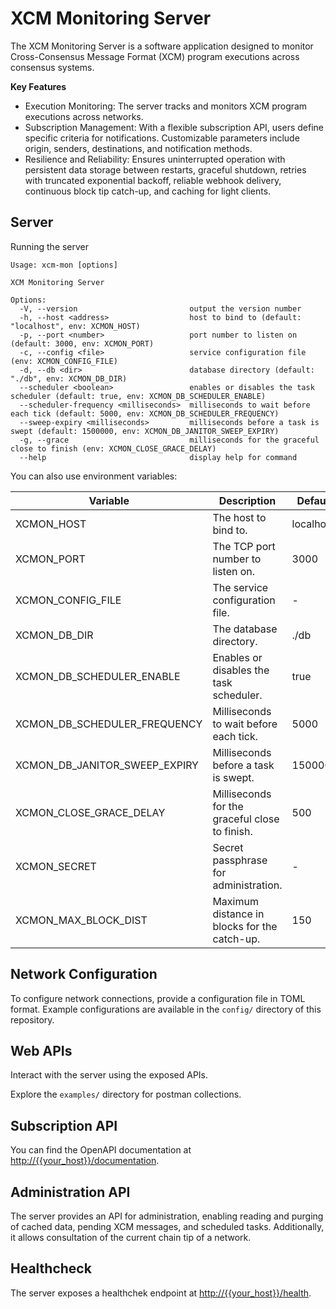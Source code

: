 # XCM Monitoring Server

The XCM Monitoring Server is a software application designed to monitor Cross-Consensus Message Format (XCM)
program executions across consensus systems.

**Key Features**

- Execution Monitoring: The server tracks and monitors XCM program executions across networks.
- Subscription Management: With a flexible subscription API, users define specific criteria for notifications. Customizable parameters include origin, senders, destinations, and notification methods.
- Resilience and Reliability: Ensures uninterrupted operation with persistent data storage between restarts, graceful shutdown, retries with truncated exponential backoff, reliable webhook delivery, continuous block tip catch-up, and caching for light clients.

## Server

Running the server

```
Usage: xcm-mon [options]

XCM Monitoring Server

Options:
  -V, --version                         output the version number
  -h, --host <address>                  host to bind to (default: "localhost", env: XCMON_HOST)
  -p, --port <number>                   port number to listen on (default: 3000, env: XCMON_PORT)
  -c, --config <file>                   service configuration file (env: XCMON_CONFIG_FILE)
  -d, --db <dir>                        database directory (default: "./db", env: XCMON_DB_DIR)
  --scheduler <boolean>                 enables or disables the task scheduler (default: true, env: XCMON_DB_SCHEDULER_ENABLE)
  --scheduler-frequency <milliseconds>  milliseconds to wait before each tick (default: 5000, env: XCMON_DB_SCHEDULER_FREQUENCY)
  --sweep-expiry <milliseconds>         milliseconds before a task is swept (default: 1500000, env: XCMON_DB_JANITOR_SWEEP_EXPIRY)
  -g, --grace                           milliseconds for the graceful close to finish (env: XCMON_CLOSE_GRACE_DELAY)
  --help                                display help for command
```

You can also use environment variables:

| Variable                      | Description                                    | Default   |
| ----------------------------- | ---------------------------------------------- | --------- |
| XCMON_HOST                    | The host to bind to.                           | localhost |
| XCMON_PORT                    | The TCP port number to listen on.              | 3000      |
| XCMON_CONFIG_FILE             | The service configuration file.                | -         |
| XCMON_DB_DIR                  | The database directory.                        | ./db      |
| XCMON_DB_SCHEDULER_ENABLE     | Enables or disables the task scheduler.        | true      |
| XCMON_DB_SCHEDULER_FREQUENCY  | Milliseconds to wait before each tick.         | 5000      |
| XCMON_DB_JANITOR_SWEEP_EXPIRY | Milliseconds before a task is swept.           | 1500000   |
| XCMON_CLOSE_GRACE_DELAY       | Milliseconds for the graceful close to finish. | 500       |
| XCMON_SECRET                  | Secret passphrase for administration.          | -         |
| XCMON_MAX_BLOCK_DIST          | Maximum distance in blocks for the catch-up.   | 150       |

## Network Configuration

To configure network connections, provide a configuration file in TOML format.
Example configurations are available in the `config/` directory of this repository.

## Web APIs

Interact with the server using the exposed APIs.

Explore the `examples/` directory for postman collections.

## Subscription API

You can find the OpenAPI documentation at
[http://{{your_host}}/documentation](http://localhost:3000/documentation).

## Administration API

The server provides an API for administration, enabling reading and purging of cached data, pending XCM messages, and scheduled tasks.
Additionally, it allows consultation of the current chain tip of a network.

## Healthcheck

The server exposes a healthchek endpoint at
[http://{{your_host}}/health](http://localhost:3000/health).
